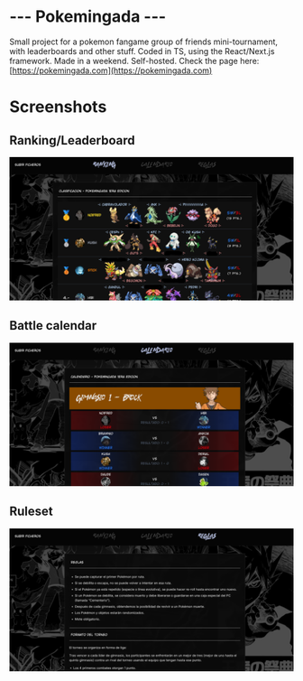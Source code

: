 # --- Pokemingada ---
Small project for a pokemon fangame group of friends mini-tournament, with leaderboards and other stuff.
Coded in TS, using the React/Next.js framework.
Made in a weekend.
Self-hosted.
Check the page here: [https://pokemingada.com](https://pokemingada.com)

# Screenshots
## Ranking/Leaderboard
![ranking](docs/leaderboard.png?raw=true)
## Battle calendar
![calendar](docs/calendar.png?raw=true)
## Ruleset
![rules](docs/ruleset.png?raw=true)
